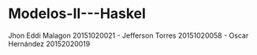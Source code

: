 # Modelos-II---Haskel
Jhon Eddi Malagon 20151020021 - Jefferson Torres 20151020058 - Oscar Hernández 20152020019
